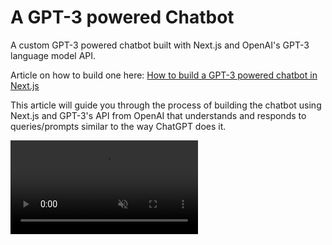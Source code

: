 
# A GPT-3 powered Chatbot
A custom GPT-3 powered chatbot built with Next.js and OpenAI's GPT-3 language model API.

Article on how to build one here: [How to build a GPT-3 powered chatbot in Next.js](https://awacreates.com/blog/build-a-chatbot-using-gpt-3s-api-and-nextjs)

This article will guide you through the process of building the chatbot using Next.js and GPT-3's API from OpenAI that understands and responds to queries/prompts similar to the way ChatGPT does it.

<video src="https://user-images.githubusercontent.com/29434750/217793316-3565970d-b16b-4377-afdb-617794ff2357.mp4" autoplay loop muted alt="Demo chatbot using GPT-3's API and next.js" />
